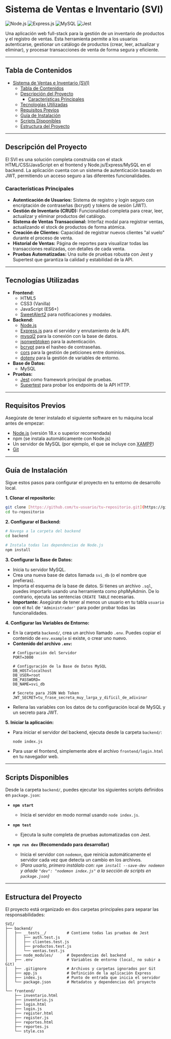 # Sistema de Ventas e Inventario (SVI)

![Node.js](https://img.shields.io/badge/Node.js-339933?style=for-the-badge&logo=nodedotjs&logoColor=white) ![Express.js](https://img.shields.io/badge/Express.js-000000?style=for-the-badge&logo=express&logoColor=white) ![MySQL](https://img.shields.io/badge/MySQL-4479A1?style=for-the-badge&logo=mysql&logoColor=white) ![Jest](https://img.shields.io/badge/Jest-C21325?style=for-the-badge&logo=jest&logoColor=white)

Una aplicación web full-stack para la gestión de un inventario de productos y el registro de ventas. Esta herramienta permite a los usuarios autenticarse, gestionar un catálogo de productos (crear, leer, actualizar y eliminar), y procesar transacciones de venta de forma segura y eficiente.

---

## Tabla de Contenidos
- [Sistema de Ventas e Inventario (SVI)](#sistema-de-ventas-e-inventario-svi)
  - [Tabla de Contenidos](#tabla-de-contenidos)
  - [Descripción del Proyecto](#descripción-del-proyecto)
    - [Características Principales](#características-principales)
  - [Tecnologías Utilizadas](#tecnologías-utilizadas)
  - [Requisitos Previos](#requisitos-previos)
  - [Guía de Instalación](#guía-de-instalación)
  - [Scripts Disponibles](#scripts-disponibles)
  - [Estructura del Proyecto](#estructura-del-proyecto)

---

## Descripción del Proyecto

El SVI es una solución completa construida con el stack HTML/CSS/JavaScript en el frontend y Node.js/Express/MySQL en el backend. La aplicación cuenta con un sistema de autenticación basado en JWT, permitiendo un acceso seguro a las diferentes funcionalidades.

### Características Principales
- **Autenticación de Usuarios:** Sistema de registro y login seguro con encriptación de contraseñas (bcrypt) y tokens de sesión (JWT).
- **Gestión de Inventario (CRUD):** Funcionalidad completa para crear, leer, actualizar y eliminar productos del catálogo.
- **Sistema de Ventas Transaccional:** Interfaz modal para registrar ventas, actualizando el stock de productos de forma atómica.
- **Creación de Clientes:** Capacidad de registrar nuevos clientes "al vuelo" durante el proceso de venta.
- **Historial de Ventas:** Página de reportes para visualizar todas las transacciones realizadas, con detalles de cada venta.
- **Pruebas Automatizadas:** Una suite de pruebas robusta con Jest y Supertest que garantiza la calidad y estabilidad de la API.

---

## Tecnologías Utilizadas

- **Frontend:**
  - HTML5
  - CSS3 (Vanilla)
  - JavaScript (ES6+)
  - [SweetAlert2](https://sweetalert2.github.io/) para notificaciones y modales.
- **Backend:**
  - [Node.js](https://nodejs.org/)
  - [Express.js](https://expressjs.com/) para el servidor y enrutamiento de la API.
  - [mysql2](https://github.com/sidorares/node-mysql2) para la conexión con la base de datos.
  - [jsonwebtoken](https://github.com/auth0/node-jsonwebtoken) para la autenticación.
  - [bcrypt](https://github.com/kelektiv/node.bcrypt.js) para el hasheo de contraseñas.
  - [cors](https://github.com/expressjs/cors) para la gestión de peticiones entre dominios.
  - [dotenv](https://github.com/motdotla/dotenv) para la gestión de variables de entorno.
- **Base de Datos:**
  - MySQL
- **Pruebas:**
  - [Jest](https://jestjs.io/) como framework principal de pruebas.
  - [Supertest](https://github.com/visionmedia/supertest) para probar los endpoints de la API HTTP.

---

## Requisitos Previos

Asegúrate de tener instalado el siguiente software en tu máquina local antes de empezar:
- [Node.js](https://nodejs.org/) (versión 18.x o superior recomendada)
- npm (se instala automáticamente con Node.js)
- Un servidor de MySQL (por ejemplo, el que se incluye con [XAMPP](https://www.apachefriends.org/es/index.html))
- [Git](https://git-scm.com/)

---

## Guía de Instalación

Sigue estos pasos para configurar el proyecto en tu entorno de desarrollo local.

**1. Clonar el repositorio:**
```bash
git clone [https://github.com/tu-usuario/tu-repositorio.git](https://github.com/tu-usuario/tu-repositorio.git)
cd tu-repositorio
```

**2. Configurar el Backend:**
```bash
# Navega a la carpeta del backend
cd backend

# Instala todas las dependencias de Node.js
npm install
```

**3. Configurar la Base de Datos:**
   - Inicia tu servidor MySQL.
   - Crea una nueva base de datos llamada `svi_db` (o el nombre que prefieras).
   - Importa el esquema de la base de datos. Si tienes un archivo `.sql`, puedes importarlo usando una herramienta como phpMyAdmin. De lo contrario, ejecuta las sentencias `CREATE TABLE` necesarias.
   - **Importante:** Asegúrate de tener al menos un usuario en tu tabla `usuario` con el `Rol` de `'Administrador'` para poder probar todas las funcionalidades.

**4. Configurar las Variables de Entorno:**
   - En la carpeta `backend/`, crea un archivo llamado `.env`. Puedes copiar el contenido de `env.example` si existe, o crear uno nuevo.
   - **Contenido del archivo `.env`:**
     ```
     # Configuración del Servidor
     PORT=3000

     # Configuración de la Base de Datos MySQL
     DB_HOST=localhost
     DB_USER=root
     DB_PASSWORD=
     DB_NAME=svi_db

     # Secreto para JSON Web Token
     JWT_SECRET=tu_frase_secreta_muy_larga_y_dificil_de_adivinar
     ```
   - Rellena las variables con los datos de tu configuración local de MySQL y un secreto para JWT.

**5. Iniciar la aplicación:**
   - Para iniciar el servidor del backend, ejecuta desde la carpeta `backend/`:
     ```bash
     node index.js
     ```
   - Para usar el frontend, simplemente abre el archivo `frontend/login.html` en tu navegador web.

---

## Scripts Disponibles

Desde la carpeta `backend/`, puedes ejecutar los siguientes scripts definidos en `package.json`:

- **`npm start`**
  - Inicia el servidor en modo normal usando `node index.js`.

- **`npm test`**
  - Ejecuta la suite completa de pruebas automatizadas con Jest.

- **`npm run dev` (Recomendado para desarrollar)**
  - Inicia el servidor con `nodemon`, que reinicia automáticamente el servidor cada vez que detecta un cambio en los archivos.
  - *(Para usarlo, primero instálalo con: `npm install --save-dev nodemon` y añade `"dev": "nodemon index.js"` a la sección de scripts en `package.json`)*

---

## Estructura del Proyecto

El proyecto está organizado en dos carpetas principales para separar las responsabilidades:

```
SVI/
├── backend/
│   ├── __tests__/         # Contiene todas las pruebas de Jest
│   │   ├── auth.test.js
│   │   ├── clientes.test.js
│   │   ├── productos.test.js
│   │   └── ventas.test.js
│   ├── node_modules/      # Dependencias del backend
│   ├── .env               # Variables de entorno (local, no subir a Git)
│   ├── .gitignore         # Archivos y carpetas ignorados por Git
│   ├── app.js             # Definición de la aplicación Express
│   ├── index.js           # Punto de entrada que inicia el servidor
│   └── package.json       # Metadatos y dependencias del proyecto
│
└── frontend/
    ├── inventario.html
    ├── inventario.js
    ├── login.html
    ├── login.js
    ├── register.html
    ├── register.js
    ├── reportes.html
    ├── reportes.js
    └── style.css
```